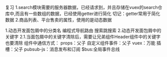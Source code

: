 
复习
1.search模块需要的服务器数据，已经请求到，并且存储在vuex的search仓库中,而且有一些数组的数据，已经使用getter进行简化
切记：getter常用于简化数据
2.商品列表、平台售卖的属性，使用的是动态数据

1.动态开发面包屑中的分类名
    编程式导航路由 搜索跳搜索
2.动态开发面包屑中的关键字
2.1.当面包屑中的关键字清除后，需要让兄弟组件Header组件中的关键字也要清除
组件中通信方式：
props：父子
自定义组件事件：父子
vuex：万能
插槽：父子
pubsub-js：消息发布和订阅
$bus:全局事件总线


